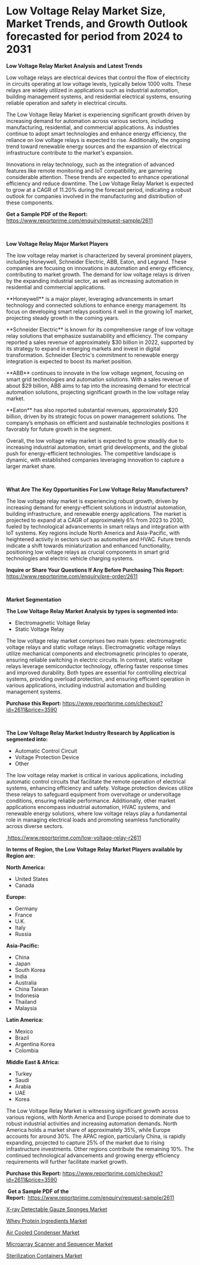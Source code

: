 <p><h1>Low Voltage Relay Market Size, Market Trends, and Growth Outlook forecasted for period from 2024 to 2031</h1></p><p><strong>Low Voltage Relay Market Analysis and Latest Trends</strong></p>
<p><p>Low voltage relays are electrical devices that control the flow of electricity in circuits operating at low voltage levels, typically below 1000 volts. These relays are widely utilized in applications such as industrial automation, building management systems, and residential electrical systems, ensuring reliable operation and safety in electrical circuits.</p><p>The Low Voltage Relay Market is experiencing significant growth driven by increasing demand for automation across various sectors, including manufacturing, residential, and commercial applications. As industries continue to adopt smart technologies and enhance energy efficiency, the reliance on low voltage relays is expected to rise. Additionally, the ongoing trend toward renewable energy sources and the expansion of electrical infrastructure contribute to the market's expansion.</p><p>Innovations in relay technology, such as the integration of advanced features like remote monitoring and IoT compatibility, are garnering considerable attention. These trends are expected to enhance operational efficiency and reduce downtime. The Low Voltage Relay Market is expected to grow at a CAGR of 11.20% during the forecast period, indicating a robust outlook for companies involved in the manufacturing and distribution of these components.</p></p>
<p><strong>Get a Sample PDF of the Report:&nbsp;</strong> <a href="https://www.reportprime.com/enquiry/request-sample/2611?utm_campaign=1179&utm_medium=2&utm_source=Github&utm_content=ia&utm_term=02102024&utm_id=low-voltage-relay">https://www.reportprime.com/enquiry/request-sample/2611</a></p>
<p>&nbsp;</p>
<p><strong>Low Voltage Relay Major Market Players</strong></p>
<p><p>The low voltage relay market is characterized by several prominent players, including Honeywell, Schneider Electric, ABB, Eaton, and Legrand. These companies are focusing on innovations in automation and energy efficiency, contributing to market growth. The demand for low voltage relays is driven by the expanding industrial sector, as well as increasing automation in residential and commercial applications.</p><p>**Honeywell** is a major player, leveraging advancements in smart technology and connected solutions to enhance energy management. Its focus on developing smart relays positions it well in the growing IoT market, projecting steady growth in the coming years.</p><p>**Schneider Electric** is known for its comprehensive range of low voltage relay solutions that emphasize sustainability and efficiency. The company reported a sales revenue of approximately $30 billion in 2022, supported by its strategy to expand in emerging markets and invest in digital transformation. Schneider Electric's commitment to renewable energy integration is expected to boost its market position.</p><p>**ABB** continues to innovate in the low voltage segment, focusing on smart grid technologies and automation solutions. With a sales revenue of about $29 billion, ABB aims to tap into the increasing demand for electrical automation solutions, projecting significant growth in the low voltage relay market.</p><p>**Eaton** has also reported substantial revenues, approximately $20 billion, driven by its strategic focus on power management solutions. The company’s emphasis on efficient and sustainable technologies positions it favorably for future growth in the segment.</p><p>Overall, the low voltage relay market is expected to grow steadily due to increasing industrial automation, smart grid developments, and the global push for energy-efficient technologies. The competitive landscape is dynamic, with established companies leveraging innovation to capture a larger market share.</p></p>
<p>&nbsp;</p>
<p><strong>What Are The Key Opportunities For Low Voltage Relay Manufacturers?</strong></p>
<p><p>The low voltage relay market is experiencing robust growth, driven by increasing demand for energy-efficient solutions in industrial automation, building infrastructure, and renewable energy applications. The market is projected to expand at a CAGR of approximately 6% from 2023 to 2030, fueled by technological advancements in smart relays and integration with IoT systems. Key regions include North America and Asia-Pacific, with heightened activity in sectors such as automotive and HVAC. Future trends indicate a shift towards miniaturization and enhanced functionality, positioning low voltage relays as crucial components in smart grid technologies and electric vehicle charging systems.</p></p>
<p><strong>Inquire or Share Your Questions If Any Before Purchasing This Report:</strong> <a href="https://www.reportprime.com/enquiry/pre-order/2611?utm_campaign=1179&utm_medium=2&utm_source=Github&utm_content=ia&utm_term=02102024&utm_id=low-voltage-relay">https://www.reportprime.com/enquiry/pre-order/2611</a></p>
<p>&nbsp;</p>
<p><strong>Market Segmentation</strong></p>
<p><strong>The Low Voltage Relay Market Analysis by types is segmented into:</strong></p>
<p><ul><li>Electromagnetic Voltage Relay</li><li>Static Voltage Relay</li></ul></p>
<p><p>The low voltage relay market comprises two main types: electromagnetic voltage relays and static voltage relays. Electromagnetic voltage relays utilize mechanical components and electromagnetic principles to operate, ensuring reliable switching in electric circuits. In contrast, static voltage relays leverage semiconductor technology, offering faster response times and improved durability. Both types are essential for controlling electrical systems, providing overload protection, and ensuring efficient operation in various applications, including industrial automation and building management systems.</p></p>
<p><strong>Purchase this Report:&nbsp;</strong><a href="https://www.reportprime.com/checkout?id=2611&price=3590&utm_campaign=1179&utm_medium=2&utm_source=Github&utm_content=ia&utm_term=02102024&utm_id=low-voltage-relay">https://www.reportprime.com/checkout?id=2611&price=3590</a></p>
<p>&nbsp;</p>
<p><strong>The Low Voltage Relay Market Industry Research by Application is segmented into:</strong></p>
<p><ul><li>Automatic Control Circuit</li><li>Voltage Protection Device</li><li>Other</li></ul></p>
<p><p>The low voltage relay market is critical in various applications, including automatic control circuits that facilitate the remote operation of electrical systems, enhancing efficiency and safety. Voltage protection devices utilize these relays to safeguard equipment from overvoltage or undervoltage conditions, ensuring reliable performance. Additionally, other market applications encompass industrial automation, HVAC systems, and renewable energy solutions, where low voltage relays play a fundamental role in managing electrical loads and promoting seamless functionality across diverse sectors.</p></p>
<p><a href="https://www.reportprime.com/low-voltage-relay-r2611?utm_campaign=1179&utm_medium=2&utm_source=Github&utm_content=ia&utm_term=02102024&utm_id=low-voltage-relay">&nbsp;https://www.reportprime.com/low-voltage-relay-r2611</a></p>
<p><strong>In terms of Region, the Low Voltage Relay Market Players available by Region are:</strong></p>
<p>
    <p> <strong> North America: </strong>
        <ul>
            <li>United States</li>
            <li>Canada</li>
        </ul>
        </p> 
    <p> <strong> Europe: </strong>
        <ul>
            <li>Germany</li>
            <li>France</li>
            <li>U.K.</li>
            <li>Italy</li>
            <li>Russia</li>
        </ul>
        </p> 
    <p> <strong> Asia-Pacific: </strong>
        <ul>
            <li>China</li>
            <li>Japan</li>
            <li>South Korea</li>
            <li>India</li>
            <li>Australia</li>
            <li>China Taiwan</li>
            <li>Indonesia</li>
            <li>Thailand</li>
            <li>Malaysia</li>
        </ul>
        </p> 
    <p> <strong> Latin America: </strong>
        <ul>
            <li>Mexico</li>
            <li>Brazil</li>
            <li>Argentina Korea</li>
            <li>Colombia</li>
        </ul>
        </p> 
    <p> <strong> Middle East & Africa: </strong>
        <ul>
            <li>Turkey</li>
            <li>Saudi</li>
            <li>Arabia</li>
            <li>UAE</li>
            <li>Korea</li>
        </ul>
    </p>
    </p>
<p><p>The Low Voltage Relay Market is witnessing significant growth across various regions, with North America and Europe poised to dominate due to robust industrial activities and increasing automation demands. North America holds a market share of approximately 35%, while Europe accounts for around 30%. The APAC region, particularly China, is rapidly expanding, projected to capture 25% of the market due to rising infrastructure investments. Other regions contribute the remaining 10%. The continued technological advancements and growing energy efficiency requirements will further facilitate market growth.</p></p>
<p><strong>Purchase this Report: </strong><a href="https://www.reportprime.com/checkout?id=2611&price=3590&utm_campaign=1179&utm_medium=2&utm_source=Github&utm_content=ia&utm_term=02102024&utm_id=low-voltage-relay">https://www.reportprime.com/checkout?id=2611&price=3590</a></p>
<p>&nbsp;<strong>Get a Sample PDF of the Report:&nbsp;&nbsp;</strong><a href="https://www.reportprime.com/enquiry/request-sample/2611?utm_campaign=1179&utm_medium=2&utm_source=Github&utm_content=ia&utm_term=02102024&utm_id=low-voltage-relay">https://www.reportprime.com/enquiry/request-sample/2611</a></p>
<p><strong></strong></p>
<p><p><a href="https://issuu.com/reportprime-2/docs/x-ray-detectable-gauze-sponges-mark_98274c93fc5179?utm_campaign=1179&utm_medium=2&utm_source=Github&utm_content=ia&utm_term=02102024&utm_id=low-voltage-relay">X-ray Detectable Gauze Sponges Market</a></p><p><a href="https://www.linkedin.com/pulse/global-perspectives-whey-protein-ingredients-market-trends-eqkce?trackingId=msZsIVDPTFSOlLLlPYGWwA%3D%3D&utm_campaign=1179&utm_medium=2&utm_source=Github&utm_content=ia&utm_term=02102024&utm_id=low-voltage-relay">Whey Protein Ingredients Market</a></p><p><a href="https://www.linkedin.com/pulse/strategic-insights-global-air-cooled-condenser-market-v3cvf?utm_campaign=1179&utm_medium=2&utm_source=Github&utm_content=ia&utm_term=02102024&utm_id=low-voltage-relay">Air Cooled Condenser Market</a></p><p><a href="https://issuu.com/reportprime-2/docs/microarray-scanner-and-sequencer-ma_4883ccb1728b5d?utm_campaign=1179&utm_medium=2&utm_source=Github&utm_content=ia&utm_term=02102024&utm_id=low-voltage-relay">Microarray Scanner and Sequencer Market</a></p><p><a href="https://www.linkedin.com/pulse/global-sterilization-containers-market-landscape-future-trends-osppe?trackingId=NHPqWza1RYegTdb9zdSc5w%3D%3D&utm_campaign=1179&utm_medium=2&utm_source=Github&utm_content=ia&utm_term=02102024&utm_id=low-voltage-relay">Sterilization Containers Market</a></p></p>